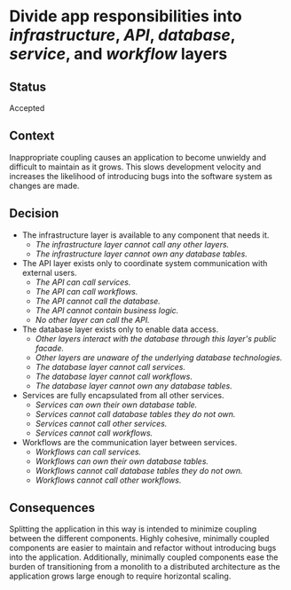 # Divide app responsibilities into *infrastructure*, *API*, *database*, *service*, and *workflow* layers

## Status

Accepted

## Context

Inappropriate coupling causes an application to become unwieldy and difficult to maintain as it grows. This slows development velocity and increases the likelihood of introducing bugs into the software system as changes are made.

## Decision

- The infrastructure layer is available to any component that needs it.
  - *The infrastructure layer cannot call any other layers.*
  - *The infrastructure layer cannot own any database tables.*
- The API layer exists only to coordinate system communication with external users.
  - *The API can call services.*
  - *The API can call workflows.*
  - *The API cannot call the database.*
  - *The API cannot contain business logic.*
  - *No other layer can call the API.*
- The database layer exists only to enable data access.
  - *Other layers interact with the database through this layer's public facade.*
  - *Other layers are unaware of the underlying database technologies.*
  - *The database layer cannot call services.*
  - *The database layer cannot call workflows.*
  - *The database layer cannot own any database tables.*
- Services are fully encapsulated from all other services.
  - *Services can own their own database table.*
  - *Services cannot call database tables they do not own.*
  - *Services cannot call other services.*
  - *Services cannot call workflows.*
- Workflows are the communication layer between services.
  - *Workflows can call services.*
  - *Workflows can own their own database tables.*
  - *Workflows cannot call database tables they do not own.*
  - *Workflows cannot call other workflows.*

## Consequences

Splitting the application in this way is intended to minimize coupling between the different components. Highly cohesive, minimally coupled components are easier to maintain and refactor without introducing bugs into the application. Additionally, minimally coupled components ease the burden of transitioning from a monolith to a distributed architecture as the application grows large enough to require horizontal scaling.

